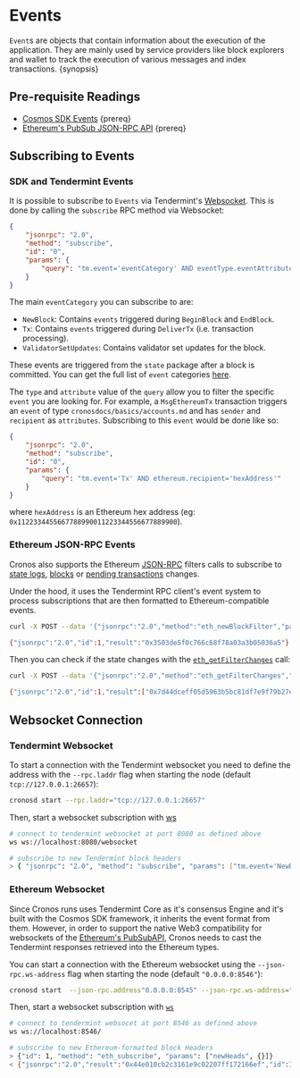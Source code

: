<!--
order: 5
-->

# Events

`Event`s are objects that contain information about the execution of the application. They are
mainly used by service providers like block explorers and wallet to track the execution of various
messages and index transactions. {synopsis}

## Pre-requisite Readings

- [Cosmos SDK Events](https://docs.cosmos.network/master/core/events.html) {prereq}
- [Ethereum's PubSub JSON-RPC API](https://geth.ethereum.org/docs/rpc/pubsub) {prereq}

## Subscribing to Events

### SDK and Tendermint Events

It is possible to subscribe to `Events` via Tendermint's [Websocket](https://docs.tendermint.com/v0.34/app-dev/indexing-transactions.html#subscribing-to-transactions).
This is done by calling the `subscribe` RPC method via Websocket:

```json
{
    "jsonrpc": "2.0",
    "method": "subscribe",
    "id": "0",
    "params": {
        "query": "tm.event='eventCategory' AND eventType.eventAttribute='attributeValue'"
    }
}
```

The main `eventCategory` you can subscribe to are:

- `NewBlock`: Contains `events` triggered during `BeginBlock` and `EndBlock`.
- `Tx`: Contains `events` triggered during `DeliverTx` (i.e. transaction processing).
- `ValidatorSetUpdates`: Contains validator set updates for the block.

These events are triggered from the `state` package after a block is committed. You can get the full
list of `event` categories
[here](https://godoc.org/github.com/tendermint/tendermint/types#pkg-constants).

The `type` and `attribute` value of the `query` allow you to filter the specific `event` you are
looking for. For example, a `MsgEthereumTx` transaction triggers an `event` of type `cronosdocs/basics/accounts.md` and
has `sender` and `recipient` as `attributes`. Subscribing to this `event` would be done like so:

```json
{
    "jsonrpc": "2.0",
    "method": "subscribe",
    "id": "0",
    "params": {
        "query": "tm.event='Tx' AND ethereum.recipient='hexAddress'"
    }
}
```

where `hexAddress` is an Ethereum hex address (eg: `0x1122334455667788990011223344556677889900`).

### Ethereum JSON-RPC Events

Cronos also supports the Ethereum [JSON-RPC](https://ethereum.github.io/execution-apis/api-documentation) filters calls to
subscribe to [state logs](https://ethereum.github.io/execution-apis/api-documentation#eth_newfilter),
[blocks](https://ethereum.github.io/execution-apis/api-documentation#eth_newblockfilter) or [pending
transactions](https://ethereum.github.io/execution-apis/api-documentation#eth_newpendingtransactionfilter) changes.

Under the hood, it uses the Tendermint RPC client's event system to process subscriptions that are
then formatted to Ethereum-compatible events.

```bash
curl -X POST --data '{"jsonrpc":"2.0","method":"eth_newBlockFilter","params":[],"id":1}' -H "Content-Type: application/json" http://localhost:8545

{"jsonrpc":"2.0","id":1,"result":"0x3503de5f0c766c68f78a03a3b05036a5"}
```

Then you can check if the state changes with the [`eth_getFilterChanges`](https://ethereum.github.io/execution-apis/api-documentation#eth_getfilterchanges) call:

```bash
curl -X POST --data '{"jsonrpc":"2.0","method":"eth_getFilterChanges","params":["0x3503de5f0c766c68f78a03a3b05036a5"],"id":1}' -H "Content-Type: application/json" http://localhost:8545

{"jsonrpc":"2.0","id":1,"result":["0x7d44dceff05d5963b5bc81df7e9f79b27e777b0a03a6feca09f3447b99c6fa71","0x3961e4050c27ce0145d375255b3cb829a5b4e795ac475c05a219b3733723d376","0xd7a497f95167d63e6feca70f344d9f6e843d097b62729b8f43bdcd5febf142ab","0x55d80a4ba6ef54f2a8c0b99589d017b810ed13a1fda6a111e1b87725bc8ceb0e","0x9e8b92c17280dd05f2562af6eea3285181c562ebf41fc758527d4c30364bcbc4","0x7353a4b9d6b35c9eafeccaf9722dd293c46ae2ffd4093b2367165c3620a0c7c9","0x026d91bda61c8789c59632c349b38fd7e7557e6b598b94879654a644cfa75f30","0x73e3245d4ddc3bba48fa67633f9993c6e11728a36401fa1206437f8be94ef1d3"]}
```

## Websocket Connection

### Tendermint Websocket

To start a connection with the Tendermint websocket you need to define the address with the `--rpc.laddr`
flag when starting the node (default `tcp://127.0.0.1:26657`):

```bash
cronosd start --rpc.laddr="tcp://127.0.0.1:26657"
```

Then, start a websocket subscription with [ws](https://github.com/hashrocket/ws)

```bash
# connect to tendermint websocket at port 8080 as defined above
ws ws://localhost:8080/websocket

# subscribe to new Tendermint block headers
> { "jsonrpc": "2.0", "method": "subscribe", "params": ["tm.event='NewBlockHeader'"], "id": 1 }
```

### Ethereum Websocket

Since Cronos runs uses Tendermint Core as it's consensus Engine and it's built with the Cosmos
SDK framework, it inherits the event format from them. However, in order to support the native Web3
compatibility for websockets of the [Ethereum's
PubSubAPI](https://geth.ethereum.org/docs/rpc/pubsub), Cronos needs to cast the Tendermint
responses retrieved into the Ethereum types.

You can start a connection with the Ethereum websocket using the `--json-rpc.ws-address` flag when starting
the node (default `"0.0.0.0:8546"`):

```bash
cronosd start  --json-rpc.address"0.0.0.0:8545" --json-rpc.ws-address="0.0.0.0:8546" --evm.rpc.api="eth,web3,net,txpool,debug" --json-rpc.enable
```

Then, start a websocket subscription with [`ws`](https://github.com/hashrocket/ws)

```bash
# connect to tendermint websocet at port 8546 as defined above
ws ws://localhost:8546/

# subscribe to new Ethereum-formatted block Headers
> {"id": 1, "method": "eth_subscribe", "params": ["newHeads", {}]}
< {"jsonrpc":"2.0","result":"0x44e010cb2c3161e9c02207ff172166ef","id":1}
```
